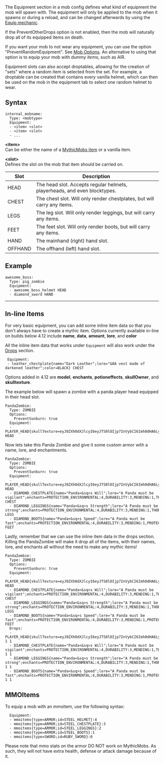 The Equipment section in a mob config defines what kind of equipment the mob will spawn with. The equipment will only be applied to the mob when it spawns or during a reload, and can be changed afterwards by using the [Equip mechanic](/skills/mechanics/equip).

If the PreventOtherDrops option is not enabled, then the mob will naturally drop all of its equipped items on death.

If you want your mob to not wear any equipment, you can use the option "PreventRandomEquipment". See [Mob Options](/databases/mobs/options). An alternative to using that option is to equip your mob with *dummy items*, such as AIR.

Equipment slots can also accept droptables, allowing for the creation of "sets" where a random item is selected from the set. For example, a droptable can be created that contains every vanilla helmet, which can then be used on the mob in the equipment tab to select one random helmet to wear.

Syntax
------

    internal_mobname:
      Type: <mobtype>
      Equipment:
      - <item> <slot>
      - <item> <slot>
      - ...

**&lt;item&gt;**  
Can be either the name of a [MythicMobs item](/Items/Items#internal_name) or a vanilla item.

**&lt;slot&gt;**  
Defines the slot on the mob that item should be carried on.

| Slot    | Description                                                                                                 |
|---------|-------------------------------------------------------------------------------------------------------------|
| HEAD    | The head slot. Accepts regular helmets, playerheads, and even blocktypes. |
| CHEST   | The chest slot. Will only render chestplates, but will carry any items. |
| LEGS    | The leg slot. Will only render leggings, but will carry any items. |
| FEET    | The feet slot. Will only render boots, but will carry any items. |
| HAND    | The mainhand (right) hand slot. |
| OFFHAND | The offhand (left) hand slot. |

Example
--------

    awesome_boss:
      Type: pig_zombie
      Equipment:
      - awesome_boss_helmet HEAD
      - diamond_sword HAND

--------

**In-line Items**
------------------

For very basic equipment, you can add some inline item data so that you don't always have to create a mythic item. Options currently available in-line on builds below 4.12 include **name**, **data**, **amount**, **lore**, and **color**

All the inline item data that works under `Equipment` will also work under the [Drops](/drops/Drops) section.

```
 Equipment:
 - leather_chestplate{name="Dark Leather";lore="&8A vest made of darkened leather";color=BLACK} CHEST
```

Options added in 4.12 are **model**, **enchants**, **potioneffects**, **skullOwner**, and **skulltexture**.

The example below will spawn a zombie with a panda player head equipped in their head slot.

```
PandaZombie:
  Type: ZOMBIE
  Options:
    PreventSunburn: true
  Equipment:
  - PLAYER_HEAD{skullTexture=eyJ0ZXh0dXJlcyI6eyJTS0lOIjp7InVybCI6Imh0dHA6Ly90ZXh0dXJlcy5taW5lY3JhZnQubmV0L3RleHR1cmUvYjY0NjNlNjRjZTI5NzY0ZGIzY2I0NjgwNmNlZTYwNmFmYzI0YmRmMGNlMTRiNjY2MGMyNzBhOTZjNzg3NDI2In19fQ==} HEAD
```

Now lets take this Panda Zombie and give it some custom armor with a name, lore, and enchantments.

```
PandaZombie:
  Type: ZOMBIE
  Options:
    PreventSunburn: true
  Equipment:
  - PLAYER_HEAD{skullTexture=eyJ0ZXh0dXJlcyI6eyJTS0lOIjp7InVybCI6Imh0dHA6Ly90ZXh0dXJlcy5taW5lY3JhZnQubmV0L3RleHR1cmUvYjY0NjNlNjRjZTI5NzY0ZGIzY2I0NjgwNmNlZTYwNmFmYzI0YmRmMGNlMTRiNjY2MGMyNzBhOTZjNzg3NDI2In19fQ==;enchants=WATER_WORKER:1,OXYGEN:3} HEAD
  - DIAMOND_CHESTPLATE{name="Panda<&sq>s Will";lore="A Panda must be vigilant";enchants=PROTECTION_ENVIRONMENTAL:4,DURABILITY:3,MENDING:1,THORNS:2} CHEST
  - DIAMOND_LEGGINGS{name="Panda<&sq>s Strength";lore="A Panda must be strong";enchants=PROTECTION_ENVIRONMENTAL:4,DURABILITY:3,MENDING:1,THORNS:2} LEGS
  - DIAMOND_BOOTS{name="Panda<&sq>s Speed";lore="A Panda must be fast";enchants=PROTECTION_ENVIRONMENTAL:4,DURABILITY:3,MENDING:1,PROTECTION_FALL:4,DEPTH_STRIDER:3} FEET
```

Lastly, remember that we can use the inline item data in the drops section. Killing the PandaZombie will make it drop all of the items, with their names, lore, and enchants all without the need to make any mythic items!

```
PandaZombie:
  Type: ZOMBIE
  Options:
    PreventSunburn: true
  Equipment:
  - PLAYER_HEAD{skullTexture=eyJ0ZXh0dXJlcyI6eyJTS0lOIjp7InVybCI6Imh0dHA6Ly90ZXh0dXJlcy5taW5lY3JhZnQubmV0L3RleHR1cmUvYjY0NjNlNjRjZTI5NzY0ZGIzY2I0NjgwNmNlZTYwNmFmYzI0YmRmMGNlMTRiNjY2MGMyNzBhOTZjNzg3NDI2In19fQ==;enchants=WATER_WORKER:1,OXYGEN:3} HEAD
  - DIAMOND_CHESTPLATE{name="Panda<&sq>s Will";lore="A Panda must be vigilant";enchants=PROTECTION_ENVIRONMENTAL:4,DURABILITY:3,MENDING:1,THORNS:2} CHEST
  - DIAMOND_LEGGINGS{name="Panda<&sq>s Strength";lore="A Panda must be strong";enchants=PROTECTION_ENVIRONMENTAL:4,DURABILITY:3,MENDING:1,THORNS:2} LEGS
  - DIAMOND_BOOTS{name="Panda<&sq>s Speed";lore="A Panda must be fast";enchants=PROTECTION_ENVIRONMENTAL:4,DURABILITY:3,MENDING:1,PROTECTION_FALL:4,DEPTH_STRIDER:3} FEET
  Drops:
  - PLAYER_HEAD{skullTexture=eyJ0ZXh0dXJlcyI6eyJTS0lOIjp7InVybCI6Imh0dHA6Ly90ZXh0dXJlcy5taW5lY3JhZnQubmV0L3RleHR1cmUvYjY0NjNlNjRjZTI5NzY0ZGIzY2I0NjgwNmNlZTYwNmFmYzI0YmRmMGNlMTRiNjY2MGMyNzBhOTZjNzg3NDI2In19fQ==;enchants=WATER_WORKER:1,OXYGEN:3} 1 1
  - DIAMOND_CHESTPLATE{name="Panda<&sq>s Will";lore="A Panda must be vigilant";enchants=PROTECTION_ENVIRONMENTAL:4,DURABILITY:3,MENDING:1,THORNS:2} 1 1
  - DIAMOND_LEGGINGS{name="Panda<&sq>s Strength";lore="A Panda must be strong";enchants=PROTECTION_ENVIRONMENTAL:4,DURABILITY:3,MENDING:1,THORNS:2} 1 1
  - DIAMOND_BOOTS{name="Panda<&sq>s Speed";lore="A Panda must be fast";enchants=PROTECTION_ENVIRONMENTAL:4,DURABILITY:3,MENDING:1,PROTECTION_FALL:4,DEPTH_STRIDER:3} 1 1
```

MMOItems
-------

To equip a mob with an mmoitem, use the following syntax:
```
  Equipment:
  - mmoitems{type=ARMOR;id=STEEL_HELMET}:4
  - mmoitems{type=ARMOR;id=STEEL_CHESTPLATE}:3
  - mmoitems{type=ARMOR;id=STEEL_LEGGINGS}:2
  - mmoitems{type=ARMOR;id=STEEL_BOOTS}:1
  - mmoitems{type=SWORD;id=RUBY_SWORD}:0
```
Please note that mmo stats on the armor DO NOT work on MythicMobs. As such, they will not have extra health, defense or attack damage because of it.